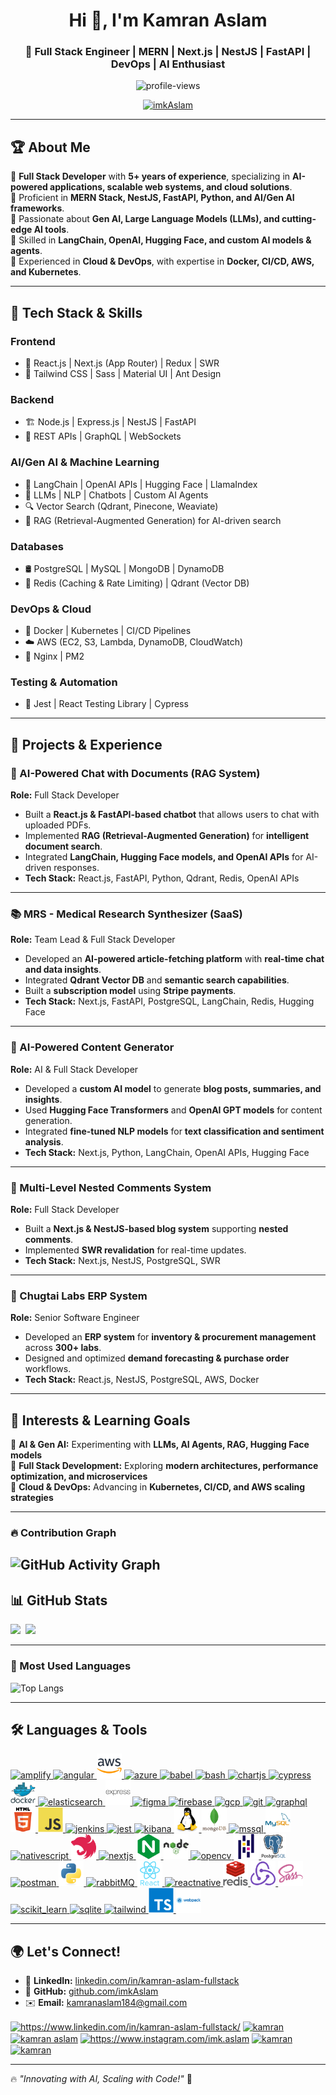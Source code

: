 <h1 align="center">Hi 👋, I'm Kamran Aslam</h1>
<h3 align="center">🚀 Full Stack Engineer | MERN | Next.js | NestJS | FastAPI | DevOps | AI Enthusiast</h3>


<!-- <h3 align="center">🚀 Full Stack Developer | AI/Gen AI | MERN | NestJS | NextJS | Python | Cloud & DevOps</h3> -->

<p align="center">
  <img src="https://komarev.com/ghpvc/?username=imkAslam&label=Profile%20Views&color=0e75b6&style=flat" alt="profile-views" />
</p>
<p align="center"> <a href="https://github.com/ryo-ma/github-profile-trophy"><img src="https://github-profile-trophy.vercel.app/?username=imkAslam" alt="imkAslam" /></a> </p>

---

## 🏆 About Me  

🔹 **Full Stack Developer** with **5+ years of experience**, specializing in **AI-powered applications, scalable web systems, and cloud solutions**.  
🔹 Proficient in **MERN Stack, NestJS, FastAPI, Python, and AI/Gen AI frameworks**.  
🔹 Passionate about **Gen AI, Large Language Models (LLMs), and cutting-edge AI tools**.  
🔹 Skilled in **LangChain, OpenAI, Hugging Face, and custom AI models & agents**.  
🔹 Experienced in **Cloud & DevOps**, with expertise in **Docker, CI/CD, AWS, and Kubernetes**.  

---

## 🚀 **Tech Stack & Skills**  

### **Frontend**  
- 🚀 React.js | Next.js (App Router) | Redux | SWR  
- 🎨 Tailwind CSS | Sass | Material UI | Ant Design  

### **Backend**  
- 🏗️ Node.js | Express.js | NestJS | FastAPI  
- 🔗 REST APIs | GraphQL | WebSockets  

### **AI/Gen AI & Machine Learning**  
- 🧠 LangChain | OpenAI APIs | Hugging Face | LlamaIndex  
- 🤖 LLMs | NLP | Chatbots | Custom AI Agents  
- 🔍 Vector Search (Qdrant, Pinecone, Weaviate)  
- 📄 RAG (Retrieval-Augmented Generation) for AI-driven search  

### **Databases**  
- 🛢 PostgreSQL | MySQL | MongoDB | DynamoDB  
- 🚀 Redis (Caching & Rate Limiting) | Qdrant (Vector DB)  

### **DevOps & Cloud**  
- 🐳 Docker | Kubernetes | CI/CD Pipelines  
- ☁️ AWS (EC2, S3, Lambda, DynamoDB, CloudWatch)  
- 🚦 Nginx | PM2  

### **Testing & Automation**  
- 🧪 Jest | React Testing Library | Cypress  

---

## 💼 **Projects & Experience**  

### **🚀 AI-Powered Chat with Documents (RAG System)**  
**Role:** Full Stack Developer  
- Built a **React.js & FastAPI-based chatbot** that allows users to chat with uploaded PDFs.  
- Implemented **RAG (Retrieval-Augmented Generation)** for **intelligent document search**.  
- Integrated **LangChain, Hugging Face models, and OpenAI APIs** for AI-driven responses.  
- **Tech Stack:** React.js, FastAPI, Python, Qdrant, Redis, OpenAI APIs  

---

### **📚 MRS - Medical Research Synthesizer (SaaS)**  
**Role:** Team Lead & Full Stack Developer  
- Developed an **AI-powered article-fetching platform** with **real-time chat and data insights**.  
- Integrated **Qdrant Vector DB** and **semantic search capabilities**.  
- Built a **subscription model** using **Stripe payments**.  
- **Tech Stack:** Next.js, FastAPI, PostgreSQL, LangChain, Redis, Hugging Face  

---

### **📝 AI-Powered Content Generator**  
**Role:** AI & Full Stack Developer  
- Developed a **custom AI model** to generate **blog posts, summaries, and insights**.  
- Used **Hugging Face Transformers** and **OpenAI GPT models** for content generation.  
- Integrated **fine-tuned NLP models** for **text classification and sentiment analysis**.  
- **Tech Stack:** Next.js, Python, LangChain, OpenAI APIs, Hugging Face  

---

### **💬 Multi-Level Nested Comments System**  
**Role:** Full Stack Developer  
- Built a **Next.js & NestJS-based blog system** supporting **nested comments**.  
- Implemented **SWR revalidation** for real-time updates.  
- **Tech Stack:** Next.js, NestJS, PostgreSQL, SWR  

---

### **🏥 Chugtai Labs ERP System**  
**Role:** Senior Software Engineer  
- Developed an **ERP system** for **inventory & procurement management** across **300+ labs**.  
- Designed and optimized **demand forecasting & purchase order** workflows.  
- **Tech Stack:** React.js, NestJS, PostgreSQL, AWS, Docker  

---

## 🌟 **Interests & Learning Goals**  

🔹 **AI & Gen AI:** Experimenting with **LLMs, AI Agents, RAG, Hugging Face models**  
🔹 **Full Stack Development:** Exploring **modern architectures, performance optimization, and microservices**  
🔹 **Cloud & DevOps:** Advancing in **Kubernetes, CI/CD, and AWS scaling strategies**  

---
### **🔥 Contribution Graph**
![GitHub Activity Graph](https://github-readme-activity-graph.vercel.app/graph?username=imkAslam&theme=github-dark)  
 ---


## 📊 **GitHub Stats**  

<p align="left">
  <img width="48%" src="https://github-readme-stats.vercel.app/api?username=imkAslam&show_icons=true&theme=radical" />
  &nbsp;<img width="48%" src="https://github-readme-streak-stats.herokuapp.com/?user=imkAslam&theme=radical" />
</p>

---
### **🚀 Most Used Languages**
![Top Langs](https://github-readme-stats.vercel.app/api/top-langs/?username=imkAslam&layout=compact&theme=tokyonight)  

---

## 🛠️ **Languages & Tools**  
<p align="left"> <a href="https://aws.amazon.com/amplify/" target="_blank" rel="noreferrer"> <img src="https://docs.amplify.aws/assets/logo-dark.svg" alt="amplify" width="40" height="40"/> </a> <a href="https://angular.io" target="_blank" rel="noreferrer"> <img src="https://angular.io/assets/images/logos/angular/angular.svg" alt="angular" width="40" height="40"/> </a> <a href="https://aws.amazon.com" target="_blank" rel="noreferrer"> <img src="https://raw.githubusercontent.com/devicons/devicon/master/icons/amazonwebservices/amazonwebservices-original-wordmark.svg" alt="aws" width="40" height="40"/> </a> <a href="https://azure.microsoft.com/en-in/" target="_blank" rel="noreferrer"> <img src="https://www.vectorlogo.zone/logos/microsoft_azure/microsoft_azure-icon.svg" alt="azure" width="40" height="40"/> </a> <a href="https://babeljs.io/" target="_blank" rel="noreferrer"> <img src="https://www.vectorlogo.zone/logos/babeljs/babeljs-icon.svg" alt="babel" width="40" height="40"/> </a> <a href="https://www.gnu.org/software/bash/" target="_blank" rel="noreferrer"> <img src="https://www.vectorlogo.zone/logos/gnu_bash/gnu_bash-icon.svg" alt="bash" width="40" height="40"/> </a> <a href="https://www.chartjs.org" target="_blank" rel="noreferrer"> <img src="https://www.chartjs.org/media/logo-title.svg" alt="chartjs" width="40" height="40"/> </a> <a href="https://www.cypress.io" target="_blank" rel="noreferrer"> <img src="https://raw.githubusercontent.com/simple-icons/simple-icons/6e46ec1fc23b60c8fd0d2f2ff46db82e16dbd75f/icons/cypress.svg" alt="cypress" width="40" height="40"/> </a> <a href="https://www.docker.com/" target="_blank" rel="noreferrer"> <img src="https://raw.githubusercontent.com/devicons/devicon/master/icons/docker/docker-original-wordmark.svg" alt="docker" width="40" height="40"/> </a> <a href="https://www.elastic.co" target="_blank" rel="noreferrer"> <img src="https://www.vectorlogo.zone/logos/elastic/elastic-icon.svg" alt="elasticsearch" width="40" height="40"/> </a> <a href="https://expressjs.com" target="_blank" rel="noreferrer"> <img src="https://raw.githubusercontent.com/devicons/devicon/master/icons/express/express-original-wordmark.svg" alt="express" width="40" height="40"/> </a> <a href="https://www.figma.com/" target="_blank" rel="noreferrer"> <img src="https://www.vectorlogo.zone/logos/figma/figma-icon.svg" alt="figma" width="40" height="40"/> </a> <a href="https://firebase.google.com/" target="_blank" rel="noreferrer"> <img src="https://www.vectorlogo.zone/logos/firebase/firebase-icon.svg" alt="firebase" width="40" height="40"/> </a> <a href="https://cloud.google.com" target="_blank" rel="noreferrer"> <img src="https://www.vectorlogo.zone/logos/google_cloud/google_cloud-icon.svg" alt="gcp" width="40" height="40"/> </a> <a href="https://git-scm.com/" target="_blank" rel="noreferrer"> <img src="https://www.vectorlogo.zone/logos/git-scm/git-scm-icon.svg" alt="git" width="40" height="40"/> </a> <a href="https://graphql.org" target="_blank" rel="noreferrer"> <img src="https://www.vectorlogo.zone/logos/graphql/graphql-icon.svg" alt="graphql" width="40" height="40"/> </a> <a href="https://www.w3.org/html/" target="_blank" rel="noreferrer"> <img src="https://raw.githubusercontent.com/devicons/devicon/master/icons/html5/html5-original-wordmark.svg" alt="html5" width="40" height="40"/> </a> <a href="https://developer.mozilla.org/en-US/docs/Web/JavaScript" target="_blank" rel="noreferrer"> <img src="https://raw.githubusercontent.com/devicons/devicon/master/icons/javascript/javascript-original.svg" alt="javascript" width="40" height="40"/> </a> <a href="https://www.jenkins.io" target="_blank" rel="noreferrer"> <img src="https://www.vectorlogo.zone/logos/jenkins/jenkins-icon.svg" alt="jenkins" width="40" height="40"/> </a> <a href="https://jestjs.io" target="_blank" rel="noreferrer"> <img src="https://www.vectorlogo.zone/logos/jestjsio/jestjsio-icon.svg" alt="jest" width="40" height="40"/> </a> <a href="https://www.elastic.co/kibana" target="_blank" rel="noreferrer"> <img src="https://www.vectorlogo.zone/logos/elasticco_kibana/elasticco_kibana-icon.svg" alt="kibana" width="40" height="40"/> </a> <a href="https://www.linux.org/" target="_blank" rel="noreferrer"> <img src="https://raw.githubusercontent.com/devicons/devicon/master/icons/linux/linux-original.svg" alt="linux" width="40" height="40"/> </a> <a href="https://www.mongodb.com/" target="_blank" rel="noreferrer"> <img src="https://raw.githubusercontent.com/devicons/devicon/master/icons/mongodb/mongodb-original-wordmark.svg" alt="mongodb" width="40" height="40"/> </a> <a href="https://www.microsoft.com/en-us/sql-server" target="_blank" rel="noreferrer"> <img src="https://www.svgrepo.com/show/303229/microsoft-sql-server-logo.svg" alt="mssql" width="40" height="40"/> </a> <a href="https://www.mysql.com/" target="_blank" rel="noreferrer"> <img src="https://raw.githubusercontent.com/devicons/devicon/master/icons/mysql/mysql-original-wordmark.svg" alt="mysql" width="40" height="40"/> </a> <a href="https://nativescript.org/" target="_blank" rel="noreferrer"> <img src="https://raw.githubusercontent.com/detain/svg-logos/780f25886640cef088af994181646db2f6b1a3f8/svg/nativescript.svg" alt="nativescript" width="40" height="40"/> </a> <a href="https://nestjs.com/" target="_blank" rel="noreferrer"> <img src="https://raw.githubusercontent.com/devicons/devicon/master/icons/nestjs/nestjs-plain.svg" alt="nestjs" width="40" height="40"/> </a> <a href="https://nextjs.org/" target="_blank" rel="noreferrer"> <img src="https://cdn.worldvectorlogo.com/logos/nextjs-2.svg" alt="nextjs" width="40" height="40"/> </a> <a href="https://www.nginx.com" target="_blank" rel="noreferrer"> <img src="https://raw.githubusercontent.com/devicons/devicon/master/icons/nginx/nginx-original.svg" alt="nginx" width="40" height="40"/> </a> <a href="https://nodejs.org" target="_blank" rel="noreferrer"> <img src="https://raw.githubusercontent.com/devicons/devicon/master/icons/nodejs/nodejs-original-wordmark.svg" alt="nodejs" width="40" height="40"/> </a> <a href="https://opencv.org/" target="_blank" rel="noreferrer"> <img src="https://www.vectorlogo.zone/logos/opencv/opencv-icon.svg" alt="opencv" width="40" height="40"/> </a> <a href="https://pandas.pydata.org/" target="_blank" rel="noreferrer"> <img src="https://raw.githubusercontent.com/devicons/devicon/2ae2a900d2f041da66e950e4d48052658d850630/icons/pandas/pandas-original.svg" alt="pandas" width="40" height="40"/> </a> <a href="https://www.postgresql.org" target="_blank" rel="noreferrer"> <img src="https://raw.githubusercontent.com/devicons/devicon/master/icons/postgresql/postgresql-original-wordmark.svg" alt="postgresql" width="40" height="40"/> </a> <a href="https://postman.com" target="_blank" rel="noreferrer"> <img src="https://www.vectorlogo.zone/logos/getpostman/getpostman-icon.svg" alt="postman" width="40" height="40"/> </a> <a href="https://www.python.org" target="_blank" rel="noreferrer"> <img src="https://raw.githubusercontent.com/devicons/devicon/master/icons/python/python-original.svg" alt="python" width="40" height="40"/> </a> <a href="https://www.rabbitmq.com" target="_blank" rel="noreferrer"> <img src="https://www.vectorlogo.zone/logos/rabbitmq/rabbitmq-icon.svg" alt="rabbitMQ" width="40" height="40"/> </a> <a href="https://reactjs.org/" target="_blank" rel="noreferrer"> <img src="https://raw.githubusercontent.com/devicons/devicon/master/icons/react/react-original-wordmark.svg" alt="react" width="40" height="40"/> </a> <a href="https://reactnative.dev/" target="_blank" rel="noreferrer"> <img src="https://reactnative.dev/img/header_logo.svg" alt="reactnative" width="40" height="40"/> </a> <a href="https://redis.io" target="_blank" rel="noreferrer"> <img src="https://raw.githubusercontent.com/devicons/devicon/master/icons/redis/redis-original-wordmark.svg" alt="redis" width="40" height="40"/> </a> <a href="https://redux.js.org" target="_blank" rel="noreferrer"> <img src="https://raw.githubusercontent.com/devicons/devicon/master/icons/redux/redux-original.svg" alt="redux" width="40" height="40"/> </a> <a href="https://sass-lang.com" target="_blank" rel="noreferrer"> <img src="https://raw.githubusercontent.com/devicons/devicon/master/icons/sass/sass-original.svg" alt="sass" width="40" height="40"/> </a> <a href="https://scikit-learn.org/" target="_blank" rel="noreferrer"> <img src="https://upload.wikimedia.org/wikipedia/commons/0/05/Scikit_learn_logo_small.svg" alt="scikit_learn" width="40" height="40"/> </a> <a href="https://www.sqlite.org/" target="_blank" rel="noreferrer"> <img src="https://www.vectorlogo.zone/logos/sqlite/sqlite-icon.svg" alt="sqlite" width="40" height="40"/> </a> <a href="https://tailwindcss.com/" target="_blank" rel="noreferrer"> <img src="https://www.vectorlogo.zone/logos/tailwindcss/tailwindcss-icon.svg" alt="tailwind" width="40" height="40"/> </a> <a href="https://www.typescriptlang.org/" target="_blank" rel="noreferrer"> <img src="https://raw.githubusercontent.com/devicons/devicon/master/icons/typescript/typescript-original.svg" alt="typescript" width="40" height="40"/> </a> <a href="https://webpack.js.org" target="_blank" rel="noreferrer"> <img src="https://raw.githubusercontent.com/devicons/devicon/d00d0969292a6569d45b06d3f350f463a0107b0d/icons/webpack/webpack-original-wordmark.svg" alt="webpack" width="40" height="40"/> </a> </p>

---

## 🌍 **Let's Connect!**  

- 🔗 **LinkedIn:** [linkedin.com/in/kamran-aslam-fullstack](https://www.linkedin.com/in/kamran-aslam-fullstack)  
- 🔗 **GitHub:** [github.com/imkAslam](https://github.com/imkAslam)  
- ✉️ **Email:** kamranaslam184@gmail.com

<p align="left">
<a href="https://www.linkedin.com/in/kamran-aslam-fullstack/" target="blank"><img align="center" src="https://raw.githubusercontent.com/rahuldkjain/github-profile-readme-generator/master/src/images/icons/Social/linked-in-alt.svg" alt="https://www.linkedin.com/in/kamran-aslam-fullstack/" height="30" width="40" /></a>
<a href="https://kaggle.com/imkaslam" target="blank"><img align="center" src="https://raw.githubusercontent.com/rahuldkjain/github-profile-readme-generator/master/src/images/icons/Social/kaggle.svg" alt="kamran" height="30" width="40" /></a>
<a href="https://fb.com/Imk.Aslam" target="blank"><img align="center" src="https://raw.githubusercontent.com/rahuldkjain/github-profile-readme-generator/master/src/images/icons/Social/facebook.svg" alt="kamran aslam" height="30" width="40" /></a>
<a href="https://instagram.com/imk.aslam" target="blank"><img align="center" src="https://raw.githubusercontent.com/rahuldkjain/github-profile-readme-generator/master/src/images/icons/Social/instagram.svg" alt="https://www.instagram.com/imk.aslam" height="30" width="40" /></a>
<a href="https://www.hackerrank.com/kamranaslam184" target="blank"><img align="center" src="https://raw.githubusercontent.com/rahuldkjain/github-profile-readme-generator/master/src/images/icons/Social/hackerrank.svg" alt="kamran" height="30" width="40" /></a>
<a href="https://www.leetcode.com/kamranaslam184" target="blank"><img align="center" src="https://raw.githubusercontent.com/rahuldkjain/github-profile-readme-generator/master/src/images/icons/Social/leet-code.svg" alt="kamran" height="30" width="40" /></a>
</p>

---

🔥 _"Innovating with AI, Scaling with Code!"_ 🚀  
